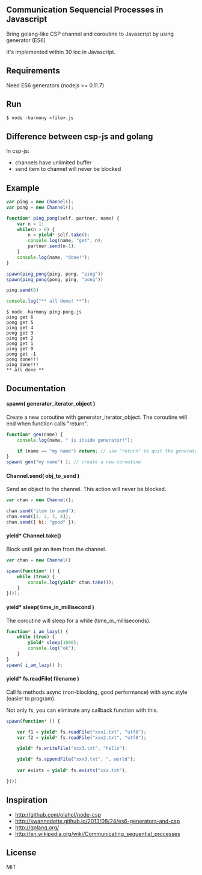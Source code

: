 ## Communication Sequencial Processes in Javascript

Bring golang-like CSP channel and coroutine to Javascript by using generator (ES6)

It's implemented within 30 loc in Javascript.

## Requirements

Need ES6 generators (nodejs >= 0.11.7)

## Run

	$ node -harmony <file>.js

## Difference between csp-js and golang

In csp-js:

* channels have unlimited buffer
* send item to channel will never be blocked 

## Example

```js
var ping = new Channel();
var pong = new Channel();

function* ping_pong(self, partner, name) {
    var n = 1;
    while(n > 0) {
        n = yield* self.take();
        console.log(name, "get", n);
        partner.send(n-1);
    }
    console.log(name, "done!");
}

spawn(ping_pong(ping, pong, "ping"))
spawn(ping_pong(pong, ping, "pong"))

ping.send(6)

console.log("** all done! **");
```

	$ node -harmony ping-pong.js
	ping get 6
	pong get 5
	ping get 4
	pong get 3
	ping get 2
	pong get 1
	ping get 0
	pong get -1
	pong done!!!
	ping done!!!
	** all done **

## Documentation

#### spawn( generator_iterator_object )

Create a new coroutine with generator_iterator_object. The coroutine will end when function calls "return".

```js
function* gen(name) {
	console.log(name, " is inside generator!");

	if (name == "my name") return; // use "return" to quit the generator
}
spawn( gen("my name") ); // create a new coroutine
```
	
#### Channel.send( obj_to_send )

Send an object to the channel. This action will never be blocked.

```js
var chan = new Channel();

chan.send("item to send");
chan.send([1, 2, 3, 4]);
chan.send({ hi: "good" });
```

#### yield* Channel.take()

Block until get an item from the channel.

```js
var chan = new Channel()

spawn(function* () {
	while (true) {
		console.log(yield* chan.take());
	}
}());
```

#### yield* sleep( time_in_millisecond )

The coroutine will sleep for a while (time_in_milliseconds).

```js
function* i_am_lazy() {
	while (true) {
		yield* sleep(1000);
		console.log("ok");
	}
}
spawn( i_am_lazy() );
```

#### yield* fs.readFile( filename )

Call fs methods async (non-blocking, good performance) with sync style (easier to program).

Not only fs, you can eliminate any callback function with this.

```js
spawn(function* () {

	var f1 = yield* fs.readFile("xxx1.txt", "utf8");
	var f2 = yield* fs.readFile("xxx2.txt", "utf8");

	yield* fs.writeFile("xxx3.txt", "hello");

	yield* fs.appendFile("xxx3.txt", ", world");
	
	var exists = yield* fs.exists("xxx.txt");

}())
```

## Inspiration

* http://github.com/olahol/node-csp
* http://swannodette.github.io/2013/08/24/es6-generators-and-csp
* http://golang.org/
* http://en.wikipedia.org/wiki/Communicating_sequential_processes

## License

MIT
